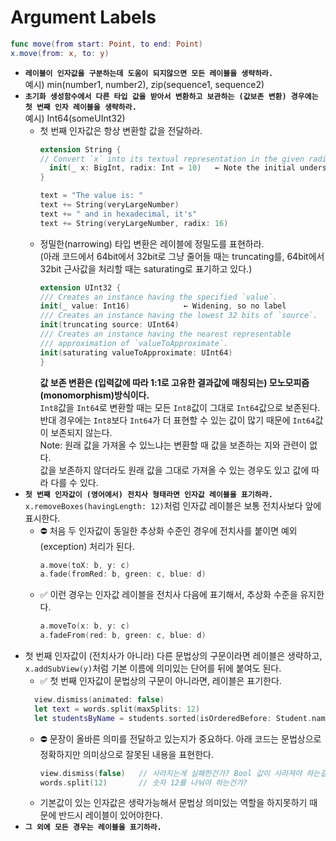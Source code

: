 # Argument Labels
```Swift
func move(from start: Point, to end: Point)
x.move(from: x, to: y)
```
- **`레이블이 인자값을 구분하는데 도움이 되지않으면 모든 레이블을 생략하라.`**   
  예시) min(number1, number2), zip(sequence1, sequence2)
- **`초기화 생성함수에서 다른 타입 값을 받아서 변환하고 보관하는 (값보존 변환) 경우에는 첫 번째 인자 레이블을 생략하라.`**   
  예시) Int64(someUInt32)   
  - 첫 번째 인자값은 항상 변환할 값을 전달하라.
    ```Swift
    extension String {
    // Convert `x` into its textual representation in the given radix
      init(_ x: BigInt, radix: Int = 10)   ← Note the initial underscore
    }

    text = "The value is: "
    text += String(veryLargeNumber)
    text += " and in hexadecimal, it's"
    text += String(veryLargeNumber, radix: 16)
    ```
  - 정밀한(narrowing) 타입 변환은 레이블에 정밀도를 표현하라.   
    (아래 코드에서 64bit에서 32bit로 그냥 줄어들 때는 truncating를, 64bit에서 32bit 근사값을 처리할 때는 saturating로 표기하고 있다.)
    ```Swift
    extension UInt32 {
    /// Creates an instance having the specified `value`.
    init(_ value: Int16)            ← Widening, so no label
    /// Creates an instance having the lowest 32 bits of `source`.
    init(truncating source: UInt64)
    /// Creates an instance having the nearest representable
    /// approximation of `valueToApproximate`.
    init(saturating valueToApproximate: UInt64)
    }
    ```
    **값 보존 변환은 (입력값에 따라 1:1로 고유한 결과값에 매칭되는) 모노모피즘(monomorphism)방식이다.**   
    `Int8`값을 `Int64`로 변환할 때는 모든 `Int8`값이 그대로 `Int64`값으로 보존된다.   
    반대 경우에는 `Int8`보다 `Int64`가 더 표현할 수 있는 값이 많기 때문에 `Int64`값이 보존되지 않는다.   
    Note: 원래 값을 가져올 수 있느냐는 변환할 때 값을 보존하는 지와 관련이 없다.   
    값을 보존하지 않더라도 원래 값을 그대로 가져올 수 있는 경우도 있고 값에 따라 다를 수 있다.
- **`첫 번째 인자값이 (영어에서) 전치사 형태라면 인자값 레이블을 표기하라.`**   
  `x.removeBoxes(havingLength: 12)`처럼 인자값 레이블은 보통 전치사보다 앞에 표시한다.   
  - ⛔️ 처음 두 인자값이 동일한 추상화 수준인 경우에 전치사를 붙이면 예외(exception) 처리가 된다.
    ```Swift
    a.move(toX: b, y: c)
    a.fade(fromRed: b, green: c, blue: d)
    ```
  - ✅ 이런 경우는 인자값 레이블을 전치사 다음에 표기해서, 추상화 수준을 유지한다.
    ```Swift
    a.moveTo(x: b, y: c)
    a.fadeFrom(red: b, green: c, blue: d)
    ```
- 첫 번째 인자값이 (전치사가 아니라) 다른 문법상의 구문이라면 레이블은 생략하고, `x.addSubView(y)`처럼 기본 이름에 의미있는 단어를 뒤에 붙여도 된다.
  - ✅ 첫 번째 인자값이 문법상의 구문이 아니라면, 레이블은 표기한다.
  ```Swift
    view.dismiss(animated: false)
    let text = words.split(maxSplits: 12)
    let studentsByName = students.sorted(isOrderedBefore: Student.namePrecedes)
  ```
  - ⛔️ 문장이 올바른 의미를 전달하고 있는지가 중요하다. 아래 코드는 문법상으로 정확하지만 의미상으로 잘못된 내용을 표현한다.
    ```Swift
    view.dismiss(false)   // 사라지는게 실패한건가? Bool 값이 사라져야 하는걸까?
    words.split(12)       // 숫자 12를 나눠야 하는건가?
    ```
  - 기본값이 있는 인자값은 생략가능해서 문법상 의미있는 역할을 하지못하기 때문에 반드시 레이블이 있어야한다.
- **`그 외에 모든 경우는 레이블을 표기하라.`**